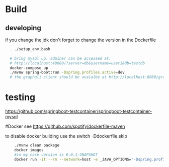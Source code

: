 # Build
## developing 
if you change the jdk don't forget to change the version in the Dockerfile
```bash
  . ./setup_env.bash
  
  # bring mysql up. adminer can be accessed at:
  # http://localhost:48080/?server=db&username=user1&db=testdb
  docker-compose up
  ./mvnw spring-boot:run -Dspring.profiles.active=dev
  # the graphqli client should be avaialbe at http://localhost:8080/graphiql
```



# testing
https://github.com/springboot-testcontainer/springboot-testcontainer-mysql

#Docker
see https://github.com/spotify/dockerfile-maven

to disable docker building use the switch -Ddockerfile.skip

```bash
	./mvnw clean package
	docker images
	#in my case version is 0.0.1-SNAPSHOT
	docker run -it --rm --network=host -e _JAVA_OPTIONS="-Dspring.profiles.active=dev"  refresh2019/chat-api-app:0.0.1-SNAPSHOT 

```